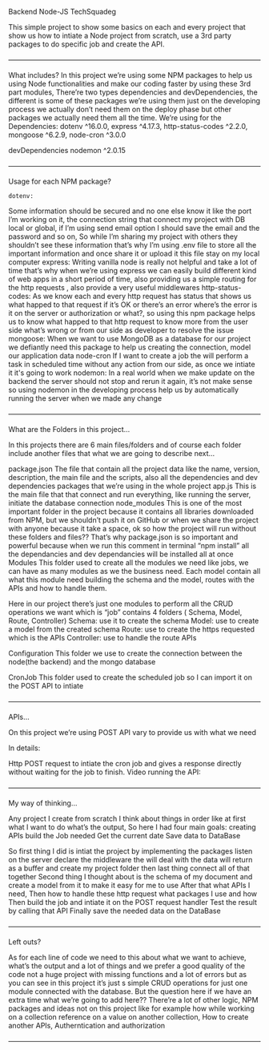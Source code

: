 Backend Node-JS
TechSquadeg

This simple project to show some basics on each and every project that show us how to intiate a Node project from scratch, use a 3rd party packages to do specific job and create the API.

————————————————————————————————————

What includes?
In this project we’re using some NPM packages to help us using Node functionalities and make our coding faster by using these 3rd part modules, There’re two types dependencies and devDependencies, the different is some of these packages we’re using them just on the developing process we actually don’t need them on the deploy phase but other packages we actually need them all the time.
We’re using for the Dependencies:
    dotenv ^16.0.0,
    express ^4.17.3,
    http-status-codes ^2.2.0,
    mongoose ^6.2.9,
    node-cron ^3.0.0
  
  devDependencies
    nodemon ^2.0.15

————————————————————————————————————

Usage for each NPM package?
 
    dotenv:
Some information should be secured and no one else know it like the port I’m working on it, the connection string that connect my project with DB local or global, if I’m using send email option I should save the email and the password and so on, So while I’m sharing my project with others they shouldn’t see these information that’s why I’m using .env file to store all the important information and once share it or upload it this file stay on my local computer
     express:
Writing vanilla node is really not helpful and take a lot of time that’s why when we’re using express we can easily build different kind of web apps in a short period of time, also providing us a simple routing for the http requests , also provide a very useful middlewares
    http-status-codes:
As we know each and every http request has status that shows us what happed to that request if it’s OK or there’s an error where’s the error is it on the server or authorization or what?, so using this npm package helps us to know what happed to that http request to know more from the user side what’s wrong or from our side as developer to resolve the issue
  mongoose:
When we want to use MongoDB as a database for our project we defiantly need this package to help us creating the connection, model our application data
    node-cron
If I want to create a job the will perform a task in scheduled time without any action from our side, as once we intiate it it's going to work
    nodemon:
In a real world when we make update on the backend the server should not stop and rerun it again, it’s not make sense so using nodemon in the developing process help us by automatically running the server when we made any change 



————————————————————————————————————

What are the Folders in this project…


In this projects there are 6 main files/folders and of course each folder include another files that what we are going to describe next…


package.json
The file that contain all the project data like the name, version, description, the main file and the scripts, also all the dependencies and dev dependencies packages that we’re using in the whole project
app.js
This is the main file that that connect and run everything, like running the server, initiate the database connection
node_modules
This is one of the most important folder in the project because it contains all libraries downloaded from NPM, but we shouldn’t push it on GitHub or when we share the project with anyone because it take a space, ok so how the project will run without these folders and files?? That’s why package.json is so important and powerful because when we run this comment in terminal “npm install” all the dependancies and dev dependancies will be installed all at once
Modules
This folder used to create all the modules we need like jobs, we can have as many modules as we the business need. Each model contain all what this module need building the schema and the model, routes with the APIs and how to handle them.

Here in our project there’s just one modules to perform all the CRUD operations we want which is “job” contains 4 folders ( Schema, Model, Route, Controller)
Schema: use it to create the schema 
Model: use to create a model from the created schema
Route: use to create the https requested which is the APIs 
Controller: use to handle the route APIs

Configuration
This folder we use to create the connection between the node(the backend) and the mongo database

CronJob
This folder used to create the scheduled job so I can import it on the POST API to intiate


————————————————————————————————————

APIs…

On this project we’re using POST API vary to provide us with what we need

In details:

Http POST request to intiate the cron job and gives a response directly without waiting for the job to finish. 
Video running the API: 

————————————————————————————————————

My way of thinking…

Any project I create from scratch I think about things in order like at first what I want to do what’s the output, So here I had four main goals:
creating APIs
build the Job needed
Get the current date
Save data to DataBase

So first thing I did is intiat the project by implementing the packages listen on the server declare the middleware the will deal with the data will return as a buffer and create my project folder then last thing connect all of that together
Second thing I thought about is the schema of my document and create a model from it to make it easy for me to use 
After that what APIs I need, Then how to handle these http request what packages I use and how
Then build the job and intiate it on the POST request handler
Test the result by calling that API
Finally save the needed data on the DataBase

————————————————————————————————————

Left outs?

As for each line of code we need to this about what we want to achieve, what’s the output and a lot of things and we prefer a good quality of the code not a huge project with missing functions and a lot of errors but as you can see in this project it’s just s simple CRUD operations for just one module connected with the database.
But the question here if we have an extra time what we’re going to add here??
There’re a lot of other logic, NPM packages and ideas not on this project like for example how while working on a collection reference on a value on another collection, How to create another APIs, Autherntication and authorization

————————————————————————————————————


